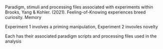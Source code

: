 Paradigm, stimuli and processing files associated with experiments within Brooks, Yang & Kohler. (2021). Feeling-of-Knowing experiences breed curiosity. Memory

Experiment 1 involves a priming manipulation, Experiment 2 invovles novelty 

Each has their associated paradigm scripts and processing files used in the analysis
